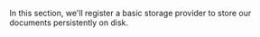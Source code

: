 In this section, we'll register a basic storage provider to store our documents persistently on disk.